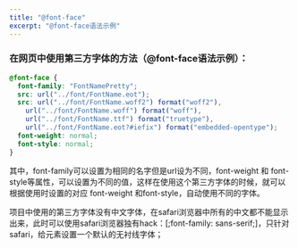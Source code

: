 ```yaml
---
title: "@font-face"
excerpt: "@font-face语法示例"
---
```


### 在网页中使用第三方字体的方法（@font-face语法示例）：

```css
@font-face {
  font-family: "FontNamePretty";
  src: url("../font/FontName.eot");
  src: url("../font/FontName.woff2") format("woff2"),
    url("../font/FontName.woff") format("woff"),
    url("../font/FontName.ttf") format("truetype"),
    url("../font/FontName.eot?#iefix") format("embedded-opentype");
  font-weight: normal;
  font-style: normal;
}
```

其中，font-family可以设置为相同的名字但是url设为不同，font-weight 和 font-style等属性，可以设置为不同的值，这样在使用这个第三方字体的时候，就可以根据使用时设置的对应 font-weight 和font-style，自动使用不同的字体。

项目中使用的第三方字体没有中文字体，在safari浏览器中所有的中文都不能显示出来，此时可以使用safari浏览器独有hack：[;font-family: sans-serif;]，只针对safari，给元素设置一个默认的无衬线字体；
